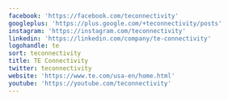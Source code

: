 ```yaml
---
facebook: 'https://facebook.com/teconnectivity'
googleplus: 'https://plus.google.com/+teconnectivity/posts'
instagram: 'https://instagram.com/teconnectivity'
linkedin: 'https://linkedin.com/company/te-connectivity'
logohandle: te
sort: teconnectivity
title: TE Connectivity
twitter: teconnectivity
website: 'https://www.te.com/usa-en/home.html'
youtube: 'https://youtube.com/teconnectivity'
---
```

